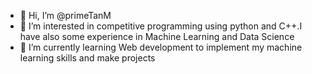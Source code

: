 - 👋 Hi, I’m @primeTanM
- 👀 I’m interested in competitive programming using python and C++.I have also some experience in Machine Learning and Data Science
- 🌱 I’m currently learning Web development to implement my machine learning skills and make projects

<!---
primeTanM/primeTanM is a ✨ special ✨ repository because its `README.md` (this file) appears on your GitHub profile.
You can click the Preview link to take a look at your changes.
--->
